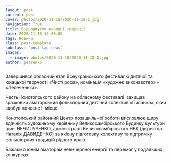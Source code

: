 ```yaml
---
layout: post
current: post
cover: photos/2020-11-18/2020-11-18-1.jpg
navigation: True
title: Відроджуємо народні традиції
date: 2020-11-18 10:00:00
tags: Новини
class: post-template
subclass: 'post tag-news'
images:
  - image: photos/2020-11-18/2020-11-18-1.jpg
author: petrenko
---
```


Завершився обласний етап Всеукраїнського фестивалю дитячої та юнацької творчості «Чисті роси», номінація «художнє виконавство»  - «Лелеченька».

Честь Конотопського району на обласному фестивалі  захищав зразковий аматорський фольклорний дитячий колектив «Писанка», який здобув почесне ІІ місце.

Конотопський районний Центр позашкільної роботи  висловлює щиру вдячність художньому керівнику Великосамбірського Будинку культури Ірині НЕЧИПУРЕНКО, адміністрації Великосамбірського НВК (директор Наталія ДАВИДЕНКО) за якісну підготовку колективу та підтримку фольклорних традицій рідного краю.        

Бажаємо юним аматорам невичерпної енергії та перемог у подальших конкурсах!
